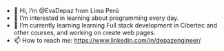 - 👋 Hi, I’m @EvaDepaz from Lima Perú
- 👀 I’m interested in learning about programming every day.
- 🌱 I’m currently learning  learning Full stack development in Cibertec and other courses, and working on create web pages. 
- 📫 How to reach me: https://www.linkedin.com/in/depazengineer/

<!---
EvaDepaz/EvaDepaz is a ✨ special ✨ repository because its `README.md` (this file) appears on your GitHub profile.
You can click the Preview link to take a look at your changes.
--->
